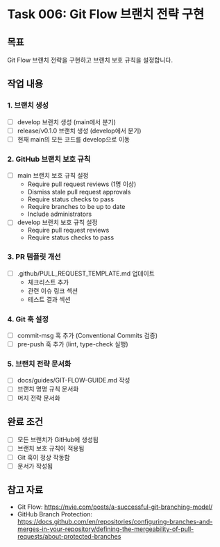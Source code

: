 # Task 006: Git Flow 브랜치 전략 구현

## 목표
Git Flow 브랜치 전략을 구현하고 브랜치 보호 규칙을 설정합니다.

## 작업 내용

### 1. 브랜치 생성
- [ ] develop 브랜치 생성 (main에서 분기)
- [ ] release/v0.1.0 브랜치 생성 (develop에서 분기)
- [ ] 현재 main의 모든 코드를 develop으로 이동

### 2. GitHub 브랜치 보호 규칙
- [ ] main 브랜치 보호 규칙 설정
  - Require pull request reviews (1명 이상)
  - Dismiss stale pull request approvals
  - Require status checks to pass
  - Require branches to be up to date
  - Include administrators
- [ ] develop 브랜치 보호 규칙 설정
  - Require pull request reviews
  - Require status checks to pass

### 3. PR 템플릿 개선
- [ ] .github/PULL_REQUEST_TEMPLATE.md 업데이트
  - 체크리스트 추가
  - 관련 이슈 링크 섹션
  - 테스트 결과 섹션

### 4. Git 훅 설정
- [ ] commit-msg 훅 추가 (Conventional Commits 검증)
- [ ] pre-push 훅 추가 (lint, type-check 실행)

### 5. 브랜치 전략 문서화
- [ ] docs/guides/GIT-FLOW-GUIDE.md 작성
- [ ] 브랜치 명명 규칙 문서화
- [ ] 머지 전략 문서화

## 완료 조건
- [ ] 모든 브랜치가 GitHub에 생성됨
- [ ] 브랜치 보호 규칙이 적용됨
- [ ] Git 훅이 정상 작동함
- [ ] 문서가 작성됨

## 참고 자료
- Git Flow: https://nvie.com/posts/a-successful-git-branching-model/
- GitHub Branch Protection: https://docs.github.com/en/repositories/configuring-branches-and-merges-in-your-repository/defining-the-mergeability-of-pull-requests/about-protected-branches
